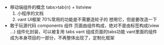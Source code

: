 - 移动端组件的概念
  tabs>tab{n} + listview
  1. 小程序的文档
  2. vant UI框架 70%常用的功能是不需要造轮子的
  想用它，但是要改造一下
- 敢于玩源代码
  components 组件
  页面由组件构成，绝对不是由标签构成(view ...) 组件化封装，可以被复用
  tabs vant 组成页面的tabs功能
  vant里面的组件成为本身项目的一部分，不再整体出现了，定制化框架
